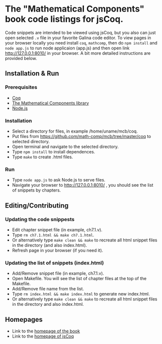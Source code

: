 # The "Mathematical Components" book code listings for jsCoq.

Code snippets are intended to be viewed using jsCoq, but you also can just open
selected `.v` file in your favorite Galina code editor. To view pages in your 
browser locally you need install `coq`, `mathcomp`, then do `npm install` and
`node app.js` to run node applicaion (app.js) and then open link 
http://127.0.0.1:8010/ in your browser. A bit more detailed instructions are 
provided below.

## Installation & Run

### Prerequisites
* [Coq](https://github.com/coq/coq)
* [The Mathematical Components library](https://github.com/math-comp/math-comp)
* [Node.js](https://nodejs.org/en)

### Installation
* Select a directory for files, in example /home/uname/mcb/coq.
* Put files from https://github.com/math-comp/mcb/tree/master/coq to selected
directory.
* Open terminal and navigate to the selected directory.
* Type `npm install` to install dependences.
* Type `make` to create .html files.

### Run
* Type `node app.js` to ask Node.js to serve files.
* Navigate your browser to http://127.0.0.1:8010/ , you should see the list of
snippets by chapters.

## Editing/Contributing

### Updating the code snippests
* Edit chapter snippet file (in example, ch7.1.v).
* Type `rm ch7.1.html && make ch7.1.html`.
* Or alternatively type `make clean && make` to recreate all html snippet files
in the directory (and also index.html).
* Refresh page in your browser (if you need it).

### Updating the list of snippets (index.html)
* Add/Remove snippet file (in example, ch7.1.v).
* Open Makefile. You will see the list of chapter files at the top of the Makefile.
* Add/Remove file name from the list.
* Type `rm index.html && make index.html` to generate new index.html.
* Or alternatively type `make clean && make` to recreate all html snippet files
in the directory and also index.html.

## Homepages

* Link to the [homepage of the book](https://math-comp.github.io/mcb)
* Link to the [homepage of jsCoq](https://coq.vercel.app)
